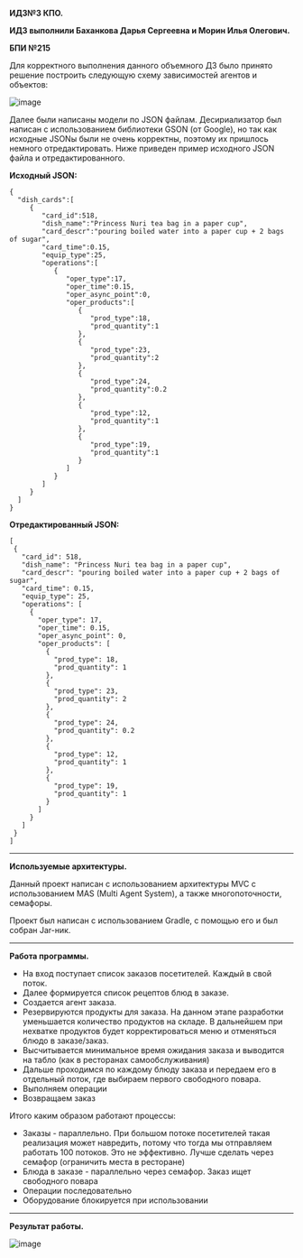﻿**ИДЗ№3 КПО.**

**ИДЗ выполнили Баханкова Дарья Сергеевна и Морин Илья Олегович.**

**БПИ №215**



Для корректного выполнения данного объемного ДЗ было принято решение построить следующую схему зависимостей агентов и объектов:

![image](https://user-images.githubusercontent.com/90968766/228000107-c30d244a-84dd-427d-ad07-1648f50bf7ca.png)









Далее были написаны модели по JSON файлам. Десириализатор был написан с использованием библиотеки GSON (от Google), но так как исходные JSONы были не очень корректны, поэтому их пришлось немного отредактировать. Ниже приведен пример исходного JSON файла и отредактированного.





**Исходный JSON:**


```
{
  "dish_cards":[
     {
        "card_id":518,
        "dish_name":"Princess Nuri tea bag in a paper cup",
        "card_descr":"pouring boiled water into a paper cup + 2 bags of sugar",
        "card_time":0.15,
        "equip_type":25,
        "operations":[
           {
              "oper_type":17,
              "oper_time":0.15,
              "oper_async_point":0,
              "oper_products":[
                 {
                    "prod_type":18,
                    "prod_quantity":1
                 },
                 {
                    "prod_type":23,
                    "prod_quantity":2
                 },
                 {
                    "prod_type":24,
                    "prod_quantity":0.2
                 },
                 {
                    "prod_type":12,
                    "prod_quantity":1
                 },
                 {
                    "prod_type":19,
                    "prod_quantity":1
                 }
              ]
           }
        ]
     }
  ]
}
```




**Отредактированный JSON:**

```
[
 {
   "card_id": 518,
   "dish_name": "Princess Nuri tea bag in a paper cup",
   "card_descr": "pouring boiled water into a paper cup + 2 bags of sugar",
   "card_time": 0.15,
   "equip_type": 25,
   "operations": [
     {
       "oper_type": 17,
       "oper_time": 0.15,
       "oper_async_point": 0,
       "oper_products": [
         {
           "prod_type": 18,
           "prod_quantity": 1
         },
         {
           "prod_type": 23,
           "prod_quantity": 2
         },
         {
           "prod_type": 24,
           "prod_quantity": 0.2
         },
         {
           "prod_type": 12,
           "prod_quantity": 1
         },
         {
           "prod_type": 19,
           "prod_quantity": 1
         }
       ]
     }
   ]
 }
]
```

_______

**Используемые архитектуры.**

Данный проект написан с использованием архитектуры MVC с использованием MAS (Multi Agent System), а также многопоточности, семафоры.

Проект был написан с использованием Gradle, с помощью его и был собран Jar-ник.

___
**Работа программы.**

- На вход поступает список заказов посетителей. Каждый в свой поток. 
- Далее формируется список рецептов блюд в заказе. 
- Создается агент заказа. 
- Резервируются продукты для заказа. На данном этапе разработки уменьшается количество продуктов на складе. В дальнейшем при нехватке продуктов будет корректироваться меню и отменяться блюдо в заказе/заказ. 
- Высчитывается минимальное время ожидания заказа и выводится на табло (как в ресторанах самообслуживания)
- Дальше проходимся по каждому блюду заказа и передаем его в отдельный поток, где выбираем первого свободного повара. 
- Выполняем операции
- Возвращаем заказ

Итого каким образом работают процессы:

- Заказы - параллельно. При большом потоке посетителей такая реализация может навредить, потому что тогда мы отправляем работать 100 потоков. Это не эффективно. Лучше сделать через семафор (ограничить места в ресторане)
- Блюда в заказе - параллельно через семафор. Заказ ищет свободного повара
- Операции последовательно 
- Оборудование блокируется при использовании

________

**Результат работы.**

![image](https://user-images.githubusercontent.com/90968766/228002654-78c90b74-70f0-4920-9d7b-e4065ed7349f.png)


